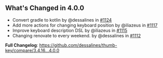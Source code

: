 ## What's Changed in 4.0.0

- Convert gradle to kotlin by @dessalines in [#1124](https://github.com/dessalines/thumb-key/pull/1124)
- Add more actions for changing keyboard position by @iliazeus in [#1117](https://github.com/dessalines/thumb-key/pull/1117)
- Improve keyboard description DSL by @iliazeus in [#1115](https://github.com/dessalines/thumb-key/pull/1115)
- Changing renovate to every weekend. by @dessalines in [#1112](https://github.com/dessalines/thumb-key/pull/1112)

**Full Changelog**: https://github.com/dessalines/thumb-key/compare/3.4.16...4.0.0

<!-- generated by git-cliff -->
